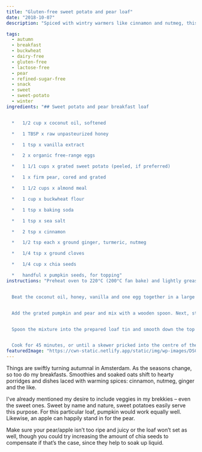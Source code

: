 ```yaml
---
title: "Gluten-free sweet potato and pear loaf"
date: "2018-10-07"
description: "Spiced with wintry warmers like cinnamon and nutmeg, this sweet loaf makes a nutritious breakfast or snack."

tags: 
  - autumn
  - breakfast
  - buckwheat
  - dairy-free
  - gluten-free
  - lactose-free
  - pear
  - refined-sugar-free
  - snack
  - sweet
  - sweet-potato
  - winter
ingredients: "## Sweet potato and pear breakfast loaf


  *   1/2 cup x coconut oil, softened

  *   1 TBSP x raw unpasteurized honey

  *   1 tsp x vanilla extract

  *   2 x organic free-range eggs

  *   1 1/1 cups x grated sweet potato (peeled, if preferred)

  *   1 x firm pear, cored and grated

  *   1 1/2 cups x almond meal

  *   1 cup x buckwheat flour

  *   1 tsp x baking soda

  *   1 tsp x sea salt

  *   2 tsp x cinnamon

  *   1/2 tsp each x ground ginger, turmeric, nutmeg

  *   1/4 tsp x ground cloves

  *   1/4 cup x chia seeds

  *   handful x pumpkin seeds, for topping"
instructions: "Preheat oven to 220°C (200°C fan bake) and lightly grease and line a 12-x-26-cm loaf tin.


  Beat the coconut oil, honey, vanilla and one egg together in a large bowl (I use my stick blender with the egg-beater fitting). Add the second egg and beat again until combined.


  Add the grated pumpkin and pear and mix with a wooden spoon. Next, stir in the almond meal, buckwheat flour, baking soda, sea salt, spices and chia seeds. Mix until well combined. You'll end up with a semi-dry batter.


  Spoon the mixture into the prepared loaf tin and smooth down the top slightly. Sprinkle over the pumpkin seeds and lightly press into the batter.


  Cook for 45 minutes, or until a skewer pricked into the centre of the loaf comes out clean. Allow to cool completely in the loaf tin before slicing. Serve as is, or warmed and buttered. Instead of slicing you can also spoon it into bowls and serve with a dollop of yoghurt over the top."
featuredImage: "https://cwn-static.netlify.app/static/img/wp-images/DSC_0250-3.jpg"
---
```


Things are swiftly turning autumnal in Amsterdam. As the seasons change, so too do my breakfasts. Smoothies and soaked oats shift to hearty porridges and dishes laced with warming spices: cinnamon, nutmeg, ginger and the like.

I've already mentioned my desire to include veggies in my brekkies – even the sweet ones. Sweet by name and nature, sweet potatoes easily serve this purpose. For this particular loaf, pumpkin would work equally well. Likewise, an apple can happily stand in for the pear.

Make sure your pear/apple isn’t too ripe and juicy or the loaf won’t set as well, though you could try increasing the amount of chia seeds to compensate if that’s the case, since they help to soak up liquid.
